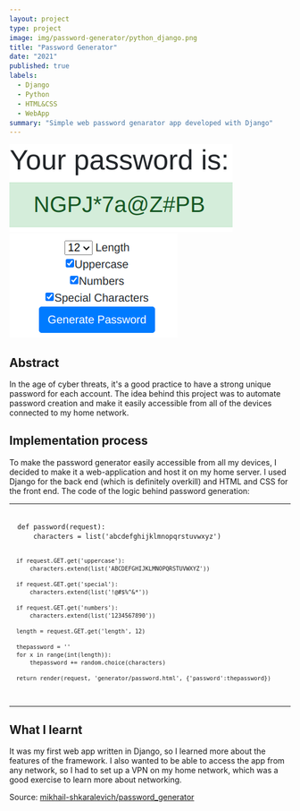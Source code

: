 ```yaml
---
layout: project
type: project
image: img/password-generator/python_django.png
title: "Password Generator"
date: "2021"
published: true
labels:
  - Django
  - Python
  - HTML&CSS
  - WebApp
summary: "Simple web password genarator app developed with Django"
---
```


<img class="img-fluid" src="../img/password-generator/password1.png">
<img class="img-fluid" src="../img/password-generator/password2.png">

## Abstract
In the age of cyber threats, it's a good practice to have a strong unique password for each account. The idea behind this project was to automate password creation and make it easily accessible from all of the devices connected to my home network.

## Implementation process
To make the password generator easily accessible from all my devices, I decided to make it a web-application and host it on my home server. I used Django for the back end (which is definitely overkill) and HTML and CSS for the front end. The code of the logic behind password generation:

<hr>
<code>
  def password(request):
      characters = list('abcdefghijklmnopqrstuvwxyz')
  
      if request.GET.get('uppercase'):
          characters.extend(list('ABCDEFGHIJKLMNOPQRSTUVWXYZ'))
  
      if request.GET.get('special'):
          characters.extend(list('!@#$%^&*'))
  
      if request.GET.get('numbers'):
          characters.extend(list('1234567890'))
  
      length = request.GET.get('length', 12)
  
      thepassword = ''
      for x in range(int(length)):
          thepassword += random.choice(characters)
  
      return render(request, 'generator/password.html', {'password':thepassword})
</code>
<hr>

## What I learnt
It was my first web app written in Django, so I learned more about the features of the framework. I also wanted to be able to access the app from any network, so I had to set up a VPN on my home network, which was a good exercise to learn more about networking.

Source: <a href="https://github.com/mikhail-shkaralevich/django3_password_generator"><i class="large github icon "></i>mikhail-shkaralevich/password_generator</a>

